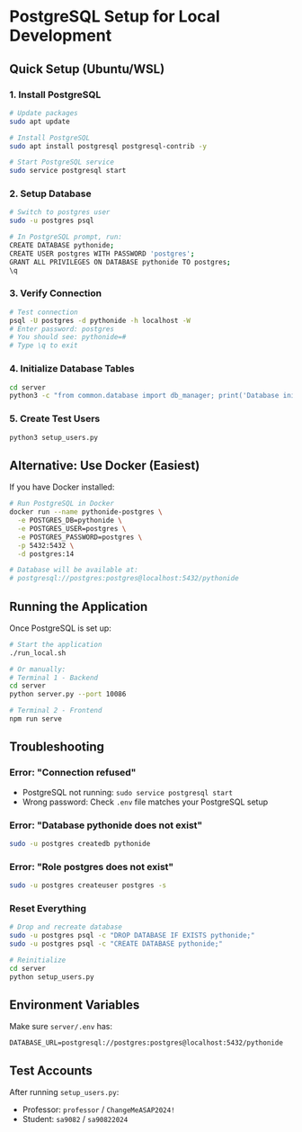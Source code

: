 # PostgreSQL Setup for Local Development

## Quick Setup (Ubuntu/WSL)

### 1. Install PostgreSQL
```bash
# Update packages
sudo apt update

# Install PostgreSQL
sudo apt install postgresql postgresql-contrib -y

# Start PostgreSQL service
sudo service postgresql start
```

### 2. Setup Database
```bash
# Switch to postgres user
sudo -u postgres psql

# In PostgreSQL prompt, run:
CREATE DATABASE pythonide;
CREATE USER postgres WITH PASSWORD 'postgres';
GRANT ALL PRIVILEGES ON DATABASE pythonide TO postgres;
\q
```

### 3. Verify Connection
```bash
# Test connection
psql -U postgres -d pythonide -h localhost -W
# Enter password: postgres
# You should see: pythonide=#
# Type \q to exit
```

### 4. Initialize Database Tables
```bash
cd server
python3 -c "from common.database import db_manager; print('Database initialized!')"
```

### 5. Create Test Users
```bash
python3 setup_users.py
```

## Alternative: Use Docker (Easiest)

If you have Docker installed:

```bash
# Run PostgreSQL in Docker
docker run --name pythonide-postgres \
  -e POSTGRES_DB=pythonide \
  -e POSTGRES_USER=postgres \
  -e POSTGRES_PASSWORD=postgres \
  -p 5432:5432 \
  -d postgres:14

# Database will be available at:
# postgresql://postgres:postgres@localhost:5432/pythonide
```

## Running the Application

Once PostgreSQL is set up:

```bash
# Start the application
./run_local.sh

# Or manually:
# Terminal 1 - Backend
cd server
python server.py --port 10086

# Terminal 2 - Frontend
npm run serve
```

## Troubleshooting

### Error: "Connection refused"
- PostgreSQL not running: `sudo service postgresql start`
- Wrong password: Check `.env` file matches your PostgreSQL setup

### Error: "Database pythonide does not exist"
```bash
sudo -u postgres createdb pythonide
```

### Error: "Role postgres does not exist"
```bash
sudo -u postgres createuser postgres -s
```

### Reset Everything
```bash
# Drop and recreate database
sudo -u postgres psql -c "DROP DATABASE IF EXISTS pythonide;"
sudo -u postgres psql -c "CREATE DATABASE pythonide;"

# Reinitialize
cd server
python setup_users.py
```

## Environment Variables

Make sure `server/.env` has:
```
DATABASE_URL=postgresql://postgres:postgres@localhost:5432/pythonide
```

## Test Accounts

After running `setup_users.py`:
- Professor: `professor` / `ChangeMeASAP2024!`
- Student: `sa9082` / `sa90822024`